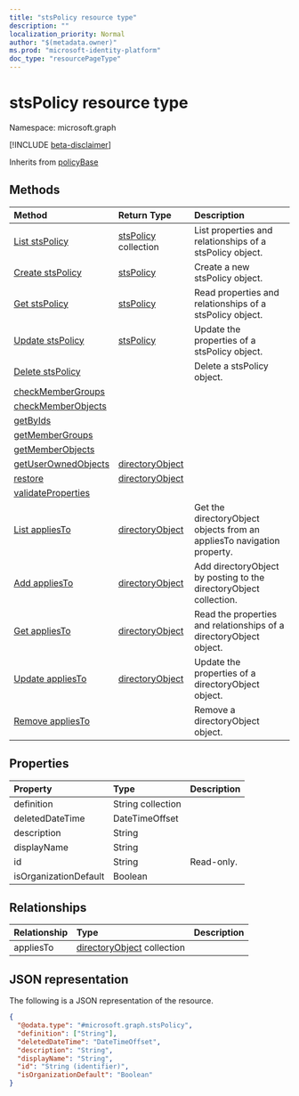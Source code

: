 ```yaml
---
title: "stsPolicy resource type"
description: ""
localization_priority: Normal
author: "$(metadata.owner)"
ms.prod: "microsoft-identity-platform"
doc_type: "resourcePageType"
---
```


# stsPolicy resource type

Namespace: microsoft.graph

[!INCLUDE [beta-disclaimer](../../includes/beta-disclaimer.md)]

Inherits from [policyBase](policybase.md)

## Methods

| Method                                                         | Return Type                                         | Description                                                            |
| :------------------------------------------------------------- | :-------------------------------------------------- | :--------------------------------------------------------------------- |
| [List stsPolicy](../api/stspolicy-list.md)                     | [stsPolicy](stsPolicy.md) collection                | List properties and relationships of a stsPolicy object.               |
| [Create stsPolicy](../api/stspolicy-create.md)                 | [stsPolicy](stsPolicy.md)                           | Create a new stsPolicy object.                                         |
| [Get stsPolicy](../api/stspolicy-get.md)                       | [stsPolicy](stsPolicy.md)                           | Read properties and relationships of a stsPolicy object.               |
| [Update stsPolicy](../api/stspolicy-update.md)                 | [stsPolicy](stsPolicy.md)                           | Update the properties of a stsPolicy object.                           |
| [Delete stsPolicy](../api/stspolicy-delete.md)                 |                                                     | Delete a stsPolicy object.                                             |
| [checkMemberGroups](../api/stspolicy-checkMemberGroups.md)     |                                                     |                                                                        |
| [checkMemberObjects](../api/stspolicy-checkMemberObjects.md)   |                                                     |                                                                        |
| [getByIds](../api/stspolicy-getByIds.md)                       |                                                     |                                                                        |
| [getMemberGroups](../api/stspolicy-getMemberGroups.md)         |                                                     |                                                                        |
| [getMemberObjects](../api/stspolicy-getMemberObjects.md)       |                                                     |                                                                        |
| [getUserOwnedObjects](../api/stspolicy-getUserOwnedObjects.md) | [directoryObject](../resources/-directoryobject.md) |                                                                        |
| [restore](../api/stspolicy-restore.md)                         | [directoryObject](../resources/-directoryobject.md) |                                                                        |
| [validateProperties](../api/stspolicy-validateProperties.md)   |                                                     |                                                                        |
| [List appliesTo](../api/stspolicy-list-appliesto.md)           | [directoryObject](../resources/-directoryobject.md) | Get the directoryObject objects from an appliesTo navigation property. |
| [Add appliesTo](../api/stspolicy-post-appliesto.md)            | [directoryObject](../resources/-directoryobject.md) | Add directoryObject by posting to the directoryObject collection.      |
| [Get appliesTo](../api/stspolicy-get-appliesto.md)             | [directoryObject](../resources/-directoryobject.md) | Read the properties and relationships of a directoryObject object.     |
| [Update appliesTo](../api/stspolicy-update-appliesto.md)       | [directoryObject](../resources/-directoryobject.md) | Update the properties of a directoryObject object.                     |
| [Remove appliesTo](../api/stspolicy-delete-appliesto.md)       |                                                     | Remove a directoryObject object.                                       |

## Properties

| Property              | Type              | Description |
| :-------------------- | :---------------- | :---------- |
| definition            | String collection |             |
| deletedDateTime       | DateTimeOffset    |             |
| description           | String            |             |
| displayName           | String            |             |
| id                    | String            | Read-only.  |
| isOrganizationDefault | Boolean           |             |

## Relationships

| Relationship | Type                                                          | Description |
| :----------- | :------------------------------------------------------------ | :---------- |
| appliesTo    | [directoryObject](../resources/directoryobject.md) collection |             |

## JSON representation

The following is a JSON representation of the resource.

<!-- {
  "blockType": "resource",
  "keyProperty": "id",
  "@odata.type": "microsoft.graph.stsPolicy",
  "baseType": "microsoft.graph.policyBase",
  "openType": False
}
-->

```json
{
  "@odata.type": "#microsoft.graph.stsPolicy",
  "definition": ["String"],
  "deletedDateTime": "DateTimeOffset",
  "description": "String",
  "displayName": "String",
  "id": "String (identifier)",
  "isOrganizationDefault": "Boolean"
}
```
